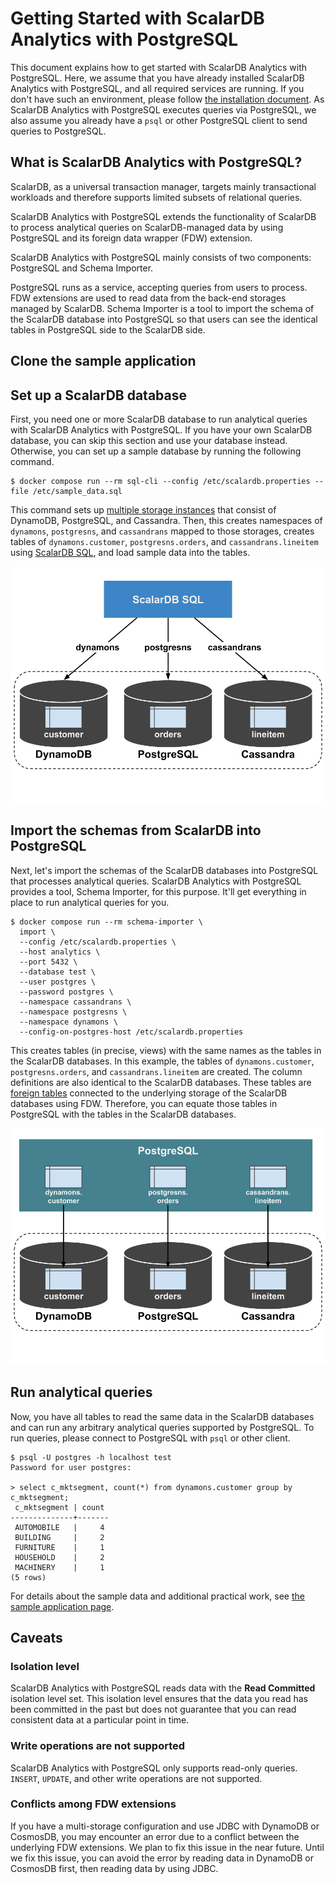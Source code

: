 # Getting Started with ScalarDB Analytics with PostgreSQL

This document explains how to get started with ScalarDB Analytics with PostgreSQL. Here, we assume that you have already installed ScalarDB Analytics with PostgreSQL, and all required services are running. If you don't have such an environment, please follow [the installation document](./installation.md). As ScalarDB Analytics with PostgreSQL executes queries via PostgreSQL, we also assume you already have a `psql` or other PostgreSQL client to send queries to PostgreSQL.

## What is ScalarDB Analytics with PostgreSQL?

ScalarDB, as a universal transaction manager, targets mainly transactional workloads and therefore supports limited subsets of relational queries.

ScalarDB Analytics with PostgreSQL extends the functionality of ScalarDB to process analytical queries on ScalarDB-managed data by using PostgreSQL and its foreign data wrapper (FDW) extension.

ScalarDB Analytics with PostgreSQL mainly consists of two components: PostgreSQL and Schema Importer.

PostgreSQL runs as a service, accepting queries from users to process. FDW extensions are used to read data from the back-end storages managed by ScalarDB. Schema Importer is a tool to import the schema of the ScalarDB database into PostgreSQL so that users can see the identical tables in PostgreSQL side to the ScalarDB side.

## Clone the sample application

## Set up a ScalarDB database

First, you need one or more ScalarDB database to run analytical queries with ScalarDB Analytics with PostgreSQL. If you have your own ScalarDB database, you can skip this section and use your database instead. Otherwise, you can set up a sample database by running the following command.

```shell
$ docker compose run --rm sql-cli --config /etc/scalardb.properties --file /etc/sample_data.sql
```

This command sets up [multiple storage instances](https://scalardb.scalar-labs.com/docs/3.9/multi-storage-transactions/) that consist of DynamoDB, PostgreSQL, and Cassandra. Then, this creates namespaces of `dynamons`, `postgresns`, and `cassandrans` mapped to those storages, creates tables of `dynamons.customer`, `postgresns.orders`, and `cassandrans.lineitem` using [ScalarDB SQL](https://scalardb.scalar-labs.com/docs/3.9/scalardb-sql/getting-started-with-sql/), and load sample data into the tables.

![Multi-storage overview](./images/multi-storage-overview.png)

## Import the schemas from ScalarDB into PostgreSQL

Next, let's import the schemas of the ScalarDB databases into PostgreSQL that processes analytical queries. ScalarDB Analytics with PostgreSQL provides a tool, Schema Importer, for this purpose. It'll get everything in place to run analytical queries for you.

```shell
$ docker compose run --rm schema-importer \
  import \
  --config /etc/scalardb.properties \
  --host analytics \
  --port 5432 \
  --database test \
  --user postgres \
  --password postgres \
  --namespace cassandrans \
  --namespace postgresns \
  --namespace dynamons \
  --config-on-postgres-host /etc/scalardb.properties
```

This creates tables (in precise, views) with the same names as the tables in the ScalarDB databases. In this example, the tables of `dynamons.customer`, `postgresns.orders`, and `cassandrans.lineitem` are created. The column definitions are also identical to the ScalarDB databases. These tables are [foreign tables](https://www.postgresql.org/docs/current/sql-createforeigntable.html) connected to the underlying storage of the ScalarDB databases using FDW. Therefore, you can equate those tables in PostgreSQL with the tables in the ScalarDB databases.

![Imported schema](./images/imported-schema.png)

## Run analytical queries

Now, you have all tables to read the same data in the ScalarDB databases and can run any arbitrary analytical queries supported by PostgreSQL. To run queries, please connect to PostgreSQL with `psql` or other client.

```shell
$ psql -U postgres -h localhost test
Password for user postgres:

> select c_mktsegment, count(*) from dynamons.customer group by c_mktsegment;
 c_mktsegment | count
--------------+-------
 AUTOMOBILE   |     4
 BUILDING     |     2
 FURNITURE    |     1
 HOUSEHOLD    |     2
 MACHINERY    |     1
(5 rows)
```

For details about the sample data and additional practical work, see [the sample application page]().

## Caveats

### Isolation level

ScalarDB Analytics with PostgreSQL reads data with the **Read Committed** isolation level set. This isolation level ensures that the data you read has been committed in the past but does not guarantee that you can read consistent data at a particular point in time.

### Write operations are not supported

ScalarDB Analytics with PostgreSQL only supports read-only queries. `INSERT`, `UPDATE`, and other write operations are not supported.

### Conflicts among FDW extensions

If you have a multi-storage configuration and use JDBC with DynamoDB or CosmosDB, you may encounter an error due to a conflict between the underlying FDW extensions. We plan to fix this issue in the near future. Until we fix this issue, you can avoid the error by reading data in DynamoDB or CosmosDB first, then reading data by using JDBC.
